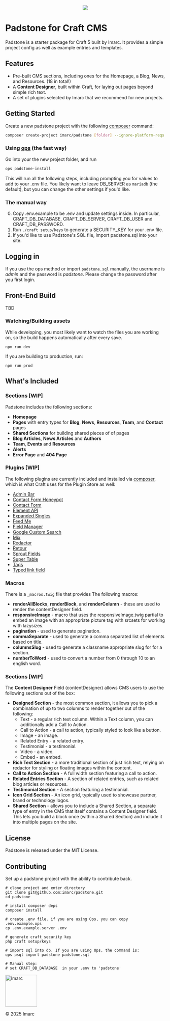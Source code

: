 <p align="center">
    <img src="https://user-images.githubusercontent.com/1452/57405127-a7331580-71ab-11e9-8d16-0ee4a9c55328.jpg">
</p>

# Padstone for Craft CMS

Padstone is a starter package for Craft 5 built by Imarc. It provides a simple project config as well as example entries and templates.

## Features

* Pre-built CMS sections, including ones for the Homepage, a Blog, News, and Resources. (18 in total!)
* A **Content Designer**, built within Craft, for laying out pages beyond simple rich text.
* A set of plugins selected by Imarc that we recommend for new projects.

## Getting Started

Create a new padstone project with the following [composer](https://getcomposer.org/) command:

```sh
composer create-project imarc/padstone [folder] --ignore-platform-reqs
```

### Using [ops](https://github.com/imarc/ops) (the fast way)

Go into your the new project folder, and run

```sh
ops padstone-install
```

This will run all the following steps, including prompting you for values to add to your .env file. You likely want to leave DB_SERVER as `mariadb` (the default), but you can change the other settings if you'd like.


### The manual way

0. Copy .env.example to be .env and update settings inside. In particular, CRAFT_DB_DATABASE, CRAFT_DB_SERVER, CRAFT_DB_USER and CRAFT_DB_PASSWORD.
0. Run `./craft setup/keys` to generate a SECURITY_KEY for your .env file.
0. If you'd like to use Padstone's SQL file, import padstone.sql into your site.

## Logging in

If you use the ops method or import `padstone.sql` manually, the username is *admin* and the password is *padstone*. Please change the password after you first login.

## Front-End Build

TBD

### Watching/Building assets

While developing, you most likely want to watch the files you are working on,
so the build happens automatically after every save.

    npm run dev

If you are building to production, run:

    npm run prod

## What's Included

### Sections [WIP]

Padstone includes the following sections:

* **Homepage**
* **Pages** with entry types for **Blog**, **News**, **Resources**, **Team**, and **Contact** pages
* **Shared Sections** for building shared pieces of of pages
* **Blog Articles**, **News Articles** and **Authors**
* **Team**, **Events** and **Resources**
* **Alerts**
* **Error Page** and **404 Page**


### Plugins [WIP]

The following plugins are currently included and installed via [composer](https://getcomposer.org/), which is what Craft uses for the Plugin Store as well:

* [Admin Bar](https://plugins.craftcms.com/admin-bar)
* [Contact Form Honeypot](https://plugins.craftcms.com/contact-form-honeypot)
* [Contact Form](https://plugins.craftcms.com/contact-form)
* [Element API](https://github.com/craftcms/element-api)
* [Expanded Singles](https://plugins.craftcms.com/expanded-singles)
* [Feed Me](https://github.com/craftcms/feed-me)
* [Field Manager](https://github.com/verbb/field-manager)
* [Google Custom Search](https://github.com/imarc/craft-googlecustomsearch)
* [Mix](https://plugins.craftcms.com/mix)
* [Redactor](https://plugins.craftcms.com/redactor)
* [Retour](https://plugins.craftcms.com/retour)
* [Sprout Fields](https://sprout.barrelstrengthdesign.com/docs/fields/)
* [Super Table](https://github.com/verbb/super-table)
* [Tags](https://plugins.craftcms.com/tag-manager)
* [Typed link field](https://plugins.craftcms.com/typedlinkfield)

### Macros

There is a `_macros.twig` file that provides The following macros:

* **renderAllBlocks**, **renderBlock**, and **renderColumn** - these are used to render the contentDesigner field.
* **responsiveImage** - macro that uses the responsiveImage.twig partial to embed an image with an appropriate picture tag with srcsets for working with lazysizes.
* **pagination** - used to generate pagination.
* **commaSeparate** - used to generate a comma separated list of elements based on title.
* **columnsSlug** - used to generate a classname appropriate slug for for a section.
* **numberToWord** - used to convert a number from 0 through 10 to an english word.


### Sections [WIP]

The **Content Designer** Field (contentDesigner) allows CMS users to use the following sections out of the box:

* **Designed Section** - the most common section, it allows you to pick a combination of up to two columns to render together out of the following:
  * Text - a regular rich text column. Within a Text column, you can additionally add a Call to Action.
  * Call to Action - a call to action, typically styled to look like a button.
  * Image - an image.
  * Related Entry - a related entry.
  * Testimonial - a testimonial.
  * Video - a video.
  * Embed - an embed.
* **Rich Text Section** - a more traditional section of just rich text, relying on redactor for styling or floating images within the content.
* **Call to Action Section** - A full width section featuring a call to action.
* **Related Entries Section** - A section of related entries, such as related blog articles or resources.
* **Testimonial Section** - A section featuring a testimonial.
* **Icon Grid Section** - An icon grid, typically used to showcase partner, brand or technology logos.
* **Shared Section** - allows you to include a Shared Section, a separate type of entry in the CMS that itself contains a Content Designer field. This lets you build a block once (within a Shared Section) and include it into multiple pages on the site.

## License

Padstone is released under the MIT License.

## Contributing

Set up a padstone project with the ability to contribute back.

    # clone project and enter directory
    git clone git@github.com:imarc/padstone.git
    cd padstone

    # install composer deps
    composer install

    # create .env file. if you are using Ops, you can copy .env.example.ops
    cp .env.example.server .env

    # generate craft security key
    php craft setup/keys

    # import sql into db. If you are using Ops, the command is:
    ops psql import padstone padstone.sql

    # Manual step:
    # set CRAFT_DB_DATABASE  in your .env to 'padstone'

<img src="https://user-images.githubusercontent.com/1452/56690112-b04fbd00-66aa-11e9-9e87-049b403cfa26.png" alt="Imarc" width="100">

© 2025 Imarc
